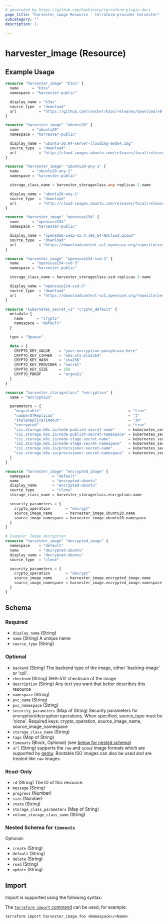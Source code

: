 ```yaml
---
# generated by https://github.com/hashicorp/terraform-plugin-docs
page_title: "harvester_image Resource - terraform-provider-harvester"
subcategory: ""
description: |-
  
---
```


# harvester_image (Resource)



## Example Usage

```terraform
resource "harvester_image" "k3os" {
  name      = "k3os"
  namespace = "harvester-public"

  display_name = "k3os"
  source_type  = "download"
  url          = "https://github.com/rancher/k3os/releases/download/v0.20.6-k3s1r0/k3os-amd64.iso"
}

resource "harvester_image" "ubuntu20" {
  name      = "ubuntu20"
  namespace = "harvester-public"

  display_name = "ubuntu-20.04-server-cloudimg-amd64.img"
  source_type  = "download"
  url          = "http://cloud-images.ubuntu.com/releases/focal/release/ubuntu-20.04-server-cloudimg-amd64.img"
}

resource "harvester_image" "ubuntu20-any-1" {
  name      = "ubuntu20-any-1"
  namespace = "harvester-public"

  storage_class_name = harvester_storageclass.any-replicas-1.name

  display_name = "ubuntu20-any-1"
  source_type  = "download"
  url          = "http://cloud-images.ubuntu.com/releases/focal/release/ubuntu-20.04-server-cloudimg-amd64.img"
}

resource "harvester_image" "opensuse154" {
  name      = "opensuse154"
  namespace = "harvester-public"

  display_name = "openSUSE-Leap-15.4.x86_64-NoCloud.qcow2"
  source_type  = "download"
  url          = "https://downloadcontent-us1.opensuse.org/repositories/Cloud:/Images:/Leap_15.4/images/openSUSE-Leap-15.4.x86_64-NoCloud.qcow2"
}

resource "harvester_image" "opensuse154-ssd-3" {
  name      = "opensuse154-ssd-3"
  namespace = "harvester-public"

  storage_class_name = harvester_storageclass.ssd-replicas-3.name

  display_name = "opensuse154-ssd-3"
  source_type  = "download"
  url          = "https://downloadcontent-us1.opensuse.org/repositories/Cloud:/Images:/Leap_15.4/images/openSUSE-Leap-15.4.x86_64-NoCloud.qcow2"
}

resource "kubernetes_secret_v1" "crypto_default" {
  metadata {
    name      = "crypto"
    namespace = "default"
  }

  type = "Opaque"

  data = {
    CRYPTO_KEY_VALUE    = "your-encryption-passphrase-here"
    CRYPTO_KEY_CIPHER   = "aes-xts-plain64"
    CRYPTO_KEY_HASH     = "sha256"
    CRYPTO_KEY_PROVIDER = "secret"
    CRYPTO_KEY_SIZE     = 256
    CRYPTO_PBKDF        = "argon2i"
  }
}

resource "harvester_storageclass" "encryption" {
  name = "encryption"

  parameters = {
    "migratable"                                       = "true"
    "numberOfReplicas"                                 = "1"
    "staleReplicaTimeout"                              = "30"
    "encrypted"                                        = "true"
    "csi.storage.k8s.io/node-publish-secret-name"      = kubernetes_secret_v1.crypto_default.metadata[0].name
    "csi.storage.k8s.io/node-publish-secret-namespace" = kubernetes_secret_v1.crypto_default.metadata[0].namespace
    "csi.storage.k8s.io/node-stage-secret-name"        = kubernetes_secret_v1.crypto_default.metadata[0].name
    "csi.storage.k8s.io/node-stage-secret-namespace"   = kubernetes_secret_v1.crypto_default.metadata[0].namespace
    "csi.storage.k8s.io/provisioner-secret-name"       = kubernetes_secret_v1.crypto_default.metadata[0].name
    "csi.storage.k8s.io/provisioner-secret-namespace"  = kubernetes_secret_v1.crypto_default.metadata[0].namespace
  }
}

resource "harvester_image" "encrypted_image" {
  namespace          = "default"
  name               = "encrypted-ubuntu"
  display_name       = "encrypted-ubuntu"
  source_type        = "clone"
  storage_class_name = harvester_storageclass.encryption.name

  security_parameters = {
    crypto_operation       = "encrypt"
    source_image_name      = harvester_image.ubuntu20.name
    source_image_namespace = harvester_image.ubuntu20.namespace
  }
}

# Example: Image decryption
resource "harvester_image" "decrypted_image" {
  namespace    = "default"
  name         = "decrypted-ubuntu"
  display_name = "decrypted-ubuntu"
  source_type  = "clone"

  security_parameters = {
    crypto_operation       = "decrypt"
    source_image_name      = harvester_image.encrypted_image.name
    source_image_namespace = harvester_image.encrypted_image.namespace
  }
}
```

<!-- schema generated by tfplugindocs -->
## Schema

### Required

- `display_name` (String)
- `name` (String) A unique name
- `source_type` (String)

### Optional

- `backend` (String) The backend type of the image, either 'backing-image' or 'cdi'.
- `checksum` (String) SHA-512 checksum of the image
- `description` (String) Any text you want that better describes this resource
- `namespace` (String)
- `pvc_name` (String)
- `pvc_namespace` (String)
- `security_parameters` (Map of String) Security parameters for encryption/decryption operations. When specified, source_type must be 'clone'. Required keys: crypto_operation, source_image_name, source_image_namespace
- `storage_class_name` (String)
- `tags` (Map of String)
- `timeouts` (Block, Optional) (see [below for nested schema](#nestedblock--timeouts))
- `url` (String) supports the `raw` and `qcow2` image formats which are supported by [qemu](https://www.qemu.org/docs/master/system/images.html#disk-image-file-formats). Bootable ISO images can also be used and are treated like `raw` images.

### Read-Only

- `id` (String) The ID of this resource.
- `message` (String)
- `progress` (Number)
- `size` (Number)
- `state` (String)
- `storage_class_parameters` (Map of String)
- `volume_storage_class_name` (String)

<a id="nestedblock--timeouts"></a>
### Nested Schema for `timeouts`

Optional:

- `create` (String)
- `default` (String)
- `delete` (String)
- `read` (String)
- `update` (String)

## Import

Import is supported using the following syntax:

The [`terraform import` command](https://developer.hashicorp.com/terraform/cli/commands/import) can be used, for example:

```shell
terraform import harvester_image.foo <Namespace>/<Name>
```
